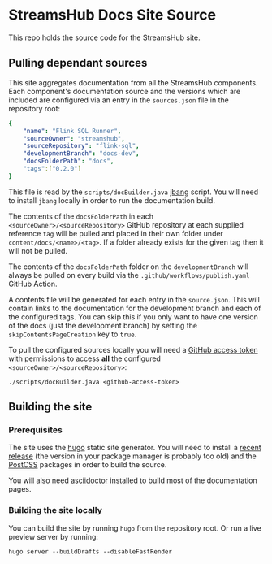 # StreamsHub Docs Site Source

This repo holds the source code for the StreamsHub site.

## Pulling dependant sources

This site aggregates documentation from all the StreamsHub components. 
Each component's documentation source and the versions which are included are configured via an entry in the `sources.json` file in the repository root:
```yaml
{
    "name": "Flink SQL Runner",
    "sourceOwner": "streamshub",
    "sourceRepository": "flink-sql", 
    "developmentBranch": "docs-dev",
    "docsFolderPath": "docs",
    "tags":["0.2.0"] 
}
```
This file is read by the `scripts/docBuilder.java` [jbang](https://www.jbang.dev/) script. 
You will need to install `jbang` locally in order to run the documentation build.

The contents of the `docsFolderPath` in each `<sourceOwner>/<sourceRepository>` GitHub repository at each supplied reference `tag` will be pulled and placed in their own folder under `content/docs/<name>/<tag>`. 
If a folder already exists for the given tag then it will not be pulled.

The contents of the `docsFolderPath` folder on the `developmentBranch` will always be pulled on every build via the `.github/workflows/publish.yaml` GitHub Action.

A contents file will be generated for each entry in the `source.json`. 
This will contain links to the documentation for the development branch and each of the configured tags.
You can skip this if you only want to have one version of the docs (just the development branch) by setting the `skipContentsPageCreation` key to `true`.

To pull the configured sources locally you will need a [GitHub access token](https://docs.github.com/en/authentication/keeping-your-account-and-data-secure/managing-your-personal-access-tokens) with permissions to access **all** the configured `<sourceOwner>/<sourceRepository>`:

```shell
./scripts/docBuilder.java <github-access-token>
```

## Building the site

### Prerequisites

The site uses the [hugo](https://gohugo.io/) static site generator. 
You will need to install a [recent release](https://github.com/gohugoio/hugo/releases) (the version in your package manager is probably too old) and the [PostCSS](https://gohugo.io/hugo-pipes/postcss/) packages in order to build the source.

You will also need [asciidoctor](https://asciidoctor.org/) installed to build most of the documentation pages.

### Building the site locally

You can build the site by running `hugo` from the repository root.
Or run a live preview server by running:
```shell
hugo server --buildDrafts --disableFastRender  
```
